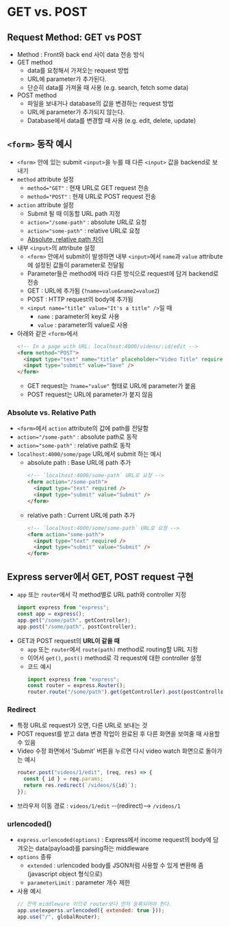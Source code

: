 # GET vs. POST

## Request Method: GET vs POST

- Method : Front와 back end 사이 data 전송 방식
- GET method
  - data를 요청해서 가져오는 request 방법
  - URL에 parameter가 추가된다.
  - 단순히 data를 가져올 때 사용 (e.g. search, fetch some data)
- POST method
  - 파일을 보내거나 database의 값을 변경하는 request 방법
  - URL에 parameter가 추가되지 않는다.
  - Database에서 data를 변경할 때 사용 (e.g. edit, delete, update)

## `<form>` 동작 예시

- `<form>` 안에 있는 submit `<input>`을 누를 때 다른 `<input>` 값을 backend로 보내기
- `method` attribute 설정
  - `method="GET"` : 현재 URL로 GET request 전송
  - `method="POST"` : 현재 URL로 POST request 전송
- `action` attribute 설정
  - Submit 될 때 이동할 URL path 지정
  - `action="/some-path"` : absolute URL로 요청
  - `action="some-path"` : relative URL로 요청
  - [Absolute, relative path 차이](#absolute-vs-relative-path)
- 내부 `<input>`의 attribute 설정
  - `<form>` 안에서 submit이 발생하면 내부 `<input>`에서 `name`과 `value` attribute에 설정된 값들이 parameter로 전달됨
  - Parameter들은 method에 따라 다른 방식으로 request에 담겨 backend로 전송
  - GET : URL에 추가됨 (`?name=value&name2=value2`)
  - POST : HTTP request의 body에 추가됨
  - `<input name="title" value="It's a title" />`일 때
    - `name` : parameter의 key로 사용
    - `value` : parameter의 value로 사용
- 아래와 같은 `<form>`에서
  ```html
  <!-- In a page with URL: localhost:4000/videos/:id/edit -->
  <form method="POST">
    <input type="text" name="title" placeholder="Video Title" required />
    <input type="submit" value="Save" />
  </form>
  ```
  - GET request는 `?name="value"` 형태로 URL에 parameter가 붙음
  - POST request는 URL에 parameter가 붙지 않음

### Absolute vs. Relative Path

- `<form>`에서 `action` attribute의 값에 path를 전달함
- `action="/some-path"` : absolute path로 동작
- `action="some-path"` : relative path로 동작
- `localhost:4000/some/page` URL에서 submit 하는 예시
  - absolute path : Base URL에 path 추가
    ```html
    <!-- `localhost:4000/some-path` URL로 요청 -->
    <form action="/some-path">
      <input type="text" required />
      <input type="submit" value="Submit" />
    </form>
    ```
  - relative path : Current URL에 path 추가
    ```html
    <!-- `localhost:4000/some/some-path` URL로 요청 -->
    <form action="some-path">
      <input type="text" required />
      <input type="submit" value="Submit" />
    </form>
    ```

## Express server에서 GET, POST request 구현

- `app` 또는 `router`에서 각 method별로 URL path와 controller 지정
  ```javascript
  import express from "express";
  const app = express();
  app.get("/some/path", getController);
  app.post("/some/path", postController);
  ```
- GET과 POST request의 **URL이 같을 때**
  - `app` 또는 `router`에서 `route(path)` method로 routing할 URL 지정
  - 이어서 `get()`, `post()` method로 각 request에 대한 controller 설정
  - 코드 예시
    ```javascript
    import express from "express";
    const router = express.Router();
    router.route("/some/path").get(getController).post(postController);
    ```

### Redirect

- 특정 URL로 request가 오면, 다른 URL로 보내는 것
- POST request를 받고 data 변경 작업이 완료된 후 다른 화면을 보여줄 때 사용할 수 있음
- Video 수정 화면에서 'Submit' 버튼을 누르면 다시 video watch 화면으로 돌아가는 예시
  ```javascript
  router.post("videos/1/edit", (req, res) => {
    const { id } = req.params;
    return res.redirect(`/videos/${id}`);
  });
  ```
- 브라우저 이동 경로 : `videos/1/edit` --(redirect)--> `/videos/1`

### urlencoded()

- `express.urlencoded(options)` : Express에서 income request의 body에 담겨오는 data(payload)를 parsing하는 middleware
- `options` 종류
  - `extended` : urlencoded body를 JSON처럼 사용할 수 있게 변환해 줌 (javascript object 형식으로)
  - `parameterLimit` : parameter 개수 제한
- 사용 예시
  ```javascript
  // 전역 middleware 이므로 router보다 먼저 등록되어야 한다.
  app.use(experss.urlencoded({ extended: true }));
  app.use("/", globalRouter);
  ```
